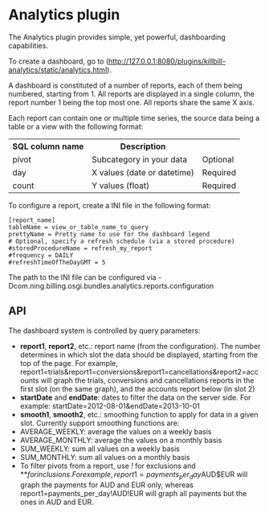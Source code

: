 Analytics plugin
================

The Analytics plugin provides simple, yet powerful, dashboarding capabilities.

To create a dashboard, go to (http://127.0.0.1:8080/plugins/killbill-analytics/static/analytics.html).

A dashboard is constituted of a number of reports, each of them being numbered, starting from 1. All reports are displayed in a single column, the report number 1 being the top most one. All reports share the same X axis.

Each report can contain one or multiple time series, the source data being a table or a view with the following format:

<table>
  <tr>
    <th>SQL column name</th><th>Description</th><th></th>
  </tr>
  <tr>
    <td>pivot</td><td>Subcategory in your data</td><td>Optional</td>
  </tr>
  <tr>
    <td>day</td><td>X values (date or datetime)</td><td>Required</td>
  </tr>
  <tr>
    <td>count</td><td>Y values (float)</td><td>Required</td>
  </tr>
</table>

To configure a report, create a INI file in the following format:

    [report_name]
    tableName = view_or_table_name_to_query
    prettyName = Pretty name to use for the dashboard legend
    # Optional, specify a refresh schedule (via a stored procedure)
    #storedProcedureName = refresh_my_report
    #frequency = DAILY
    #refreshTimeOfTheDayGMT = 5

The path to the INI file can be configured via -Dcom.ning.billing.osgi.bundles.analytics.reports.configuration

API
---

The dashboard system is controlled by query parameters:

* **report1**, **report2**, etc.: report name (from the configuration). The number determines in which slot the data should be displayed, starting from the top of the page. For example, report1=trials&report1=conversions&report1=cancellations&report2=accounts will graph the trials, conversions and cancellations reports in the first slot (on the same graph), and the accounts report below (in slot 2)
* **startDate** and **endDate**: dates to filter the data on the server side. For example: startDate=2012-08-01&endDate=2013-10-01
* **smooth1**, **smooth2**, etc.: smoothing function to apply for data in a given slot. Currently support smoothing functions are:
 * AVERAGE\_WEEKLY: average the values on a weekly basis
 * AVERAGE\_MONTHLY: average the values on a monthly basis
 * SUM\_WEEKLY: sum all values on a weekly basis
 * SUM\_MONTHLY: sum all values on a monthly basis
* To filter pivots from a report, use *!* for exclusions and *$* for inclusions. For example, report1=payments_per_day$AUD$EUR will graph the payments for AUD and EUR only, whereas report1=payments_per_day!AUD!EUR will graph all payments but the ones in AUD and EUR.
